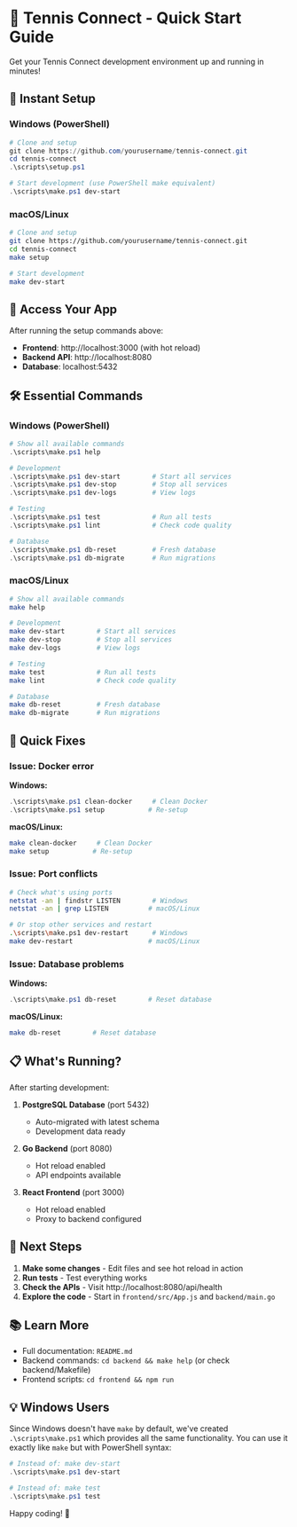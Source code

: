 # 🎾 Tennis Connect - Quick Start Guide

Get your Tennis Connect development environment up and running in minutes!

## 🚀 Instant Setup

### Windows (PowerShell)
```powershell
# Clone and setup
git clone https://github.com/yourusername/tennis-connect.git
cd tennis-connect
.\scripts\setup.ps1

# Start development (use PowerShell make equivalent)
.\scripts\make.ps1 dev-start
```

### macOS/Linux
```bash
# Clone and setup
git clone https://github.com/yourusername/tennis-connect.git
cd tennis-connect
make setup

# Start development
make dev-start
```

## 📱 Access Your App

After running the setup commands above:

- **Frontend**: http://localhost:3000 (with hot reload)
- **Backend API**: http://localhost:8080
- **Database**: localhost:5432

## 🛠️ Essential Commands

### Windows (PowerShell)
```powershell
# Show all available commands
.\scripts\make.ps1 help

# Development
.\scripts\make.ps1 dev-start        # Start all services
.\scripts\make.ps1 dev-stop         # Stop all services
.\scripts\make.ps1 dev-logs         # View logs

# Testing
.\scripts\make.ps1 test             # Run all tests
.\scripts\make.ps1 lint             # Check code quality

# Database
.\scripts\make.ps1 db-reset         # Fresh database
.\scripts\make.ps1 db-migrate       # Run migrations
```

### macOS/Linux
```bash
# Show all available commands
make help

# Development
make dev-start        # Start all services
make dev-stop         # Stop all services
make dev-logs         # View logs

# Testing
make test             # Run all tests
make lint             # Check code quality

# Database
make db-reset         # Fresh database
make db-migrate       # Run migrations
```

## 🔧 Quick Fixes

### Issue: Docker error
**Windows:**
```powershell
.\scripts\make.ps1 clean-docker     # Clean Docker
.\scripts\make.ps1 setup           # Re-setup
```

**macOS/Linux:**
```bash
make clean-docker     # Clean Docker
make setup           # Re-setup
```

### Issue: Port conflicts
```bash
# Check what's using ports
netstat -an | findstr LISTEN        # Windows
netstat -an | grep LISTEN          # macOS/Linux

# Or stop other services and restart
.\scripts\make.ps1 dev-restart      # Windows
make dev-restart                   # macOS/Linux
```

### Issue: Database problems
**Windows:**
```powershell
.\scripts\make.ps1 db-reset        # Reset database
```

**macOS/Linux:**
```bash
make db-reset        # Reset database
```

## 📋 What's Running?

After starting development:

1. **PostgreSQL Database** (port 5432)
   - Auto-migrated with latest schema
   - Development data ready

2. **Go Backend** (port 8080)
   - Hot reload enabled
   - API endpoints available

3. **React Frontend** (port 3000)
   - Hot reload enabled
   - Proxy to backend configured

## 🎯 Next Steps

1. **Make some changes** - Edit files and see hot reload in action
2. **Run tests** - Test everything works
3. **Check the APIs** - Visit http://localhost:8080/api/health
4. **Explore the code** - Start in `frontend/src/App.js` and `backend/main.go`

## 📚 Learn More

- Full documentation: `README.md`
- Backend commands: `cd backend && make help` (or check backend/Makefile)
- Frontend scripts: `cd frontend && npm run`

## 💡 Windows Users

Since Windows doesn't have `make` by default, we've created `.\scripts\make.ps1` which provides all the same functionality. You can use it exactly like `make` but with PowerShell syntax:

```powershell
# Instead of: make dev-start
.\scripts\make.ps1 dev-start

# Instead of: make test
.\scripts\make.ps1 test
```

Happy coding! 🚀 